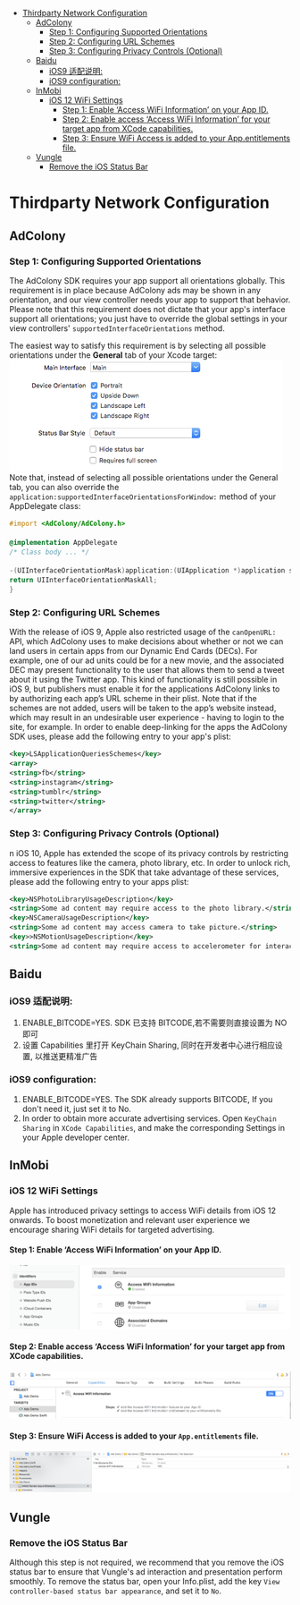    * [Thirdparty Network Configuration](#thirdparty-network-configuration)
      * [AdColony](#adcolony)
         * [Step 1: Configuring Supported Orientations](#step-1-configuring-supported-orientations)
         * [Step 2: Configuring URL Schemes](#step-2-configuring-url-schemes)
         * [Step 3: Configuring Privacy Controls (Optional)](#step-3-configuring-privacy-controls-optional)
      * [Baidu](#baidu)
         * [iOS9 适配说明:](#ios9-适配说明)
         * [iOS9 configuration:](#ios9-configuration)
      * [InMobi](#inmobi)
         * [iOS 12 WiFi Settings](#ios-12-wifi-settings)
            * [Step 1: Enable ‘Access WiFi Information’ on your App ID.](#step-1-enable-access-wifi-information-on-your-app-id)
            * [Step 2: Enable access ‘Access WiFi Information’ for your target app from XCode capabilities.](#step-2-enable-access-access-wifi-information-for-your-target-app-from-xcode-capabilities)
            * [Step 3: Ensure WiFi Access is added to your App.entitlements file.](#step-3-ensure-wifi-access-is-added-to-your-appentitlements-file)
      * [Vungle](#vungle)
         * [Remove the iOS Status Bar](#remove-the-ios-status-bar)


# Thirdparty Network Configuration
## AdColony
### Step 1: Configuring Supported Orientations
The AdColony SDK requires your app support all orientations globally. This requirement is in place because AdColony ads may be shown in any orientation, and our view controller needs your app to support that behavior. Please note that this requirement does not dictate that your app's interface support all orientations; you just have to override the global settings in your view controllers' `supportedInterfaceOrientations` method.

The easiest way to satisfy this requirement is by selecting all possible orientations under the **General** tab of your Xcode target:
![Alt text](./1550803937675.png)
Note that, instead of selecting all possible orientations under the General tab, you can also override the `application:supportedInterfaceOrientationsForWindow:` method of your AppDelegate class:
``` objectivec
#import <AdColony/AdColony.h>

@implementation AppDelegate
/* Class body ... */

-(UIInterfaceOrientationMask)application:(UIApplication *)application supportedInterfaceOrientationsForWindow:(UIWindow *)window {
return UIInterfaceOrientationMaskAll;
}
```
### Step 2: Configuring URL Schemes
With the release of iOS 9, Apple also restricted usage of the `canOpenURL:` API, which AdColony uses to make decisions about whether or not we can land users in certain apps from our Dynamic End Cards (DECs). For example, one of our ad units could be for a new movie, and the associated DEC may present functionality to the user that allows them to send a tweet about it using the Twitter app. This kind of functionality is still possible in iOS 9, but publishers must enable it for the applications AdColony links to by authorizing each app’s URL scheme in their plist. Note that if the schemes are not added, users will be taken to the app’s website instead, which may result in an undesirable user experience - having to login to the site, for example. In order to enable deep-linking for the apps the AdColony SDK uses, please add the following entry to your app's plist:
``` xml
<key>LSApplicationQueriesSchemes</key>
<array>
<string>fb</string>
<string>instagram</string>
<string>tumblr</string>
<string>twitter</string>
</array>
```
### Step 3: Configuring Privacy Controls (Optional)
n iOS 10, Apple has extended the scope of its privacy controls by restricting access to features like the camera, photo library, etc. In order to unlock rich, immersive experiences in the SDK that take advantage of these services, please add the following entry to your apps plist:
``` xml
<key>NSPhotoLibraryUsageDescription</key>
<string>Some ad content may require access to the photo library.</string>
<key>NSCameraUsageDescription</key>
<string>Some ad content may access camera to take picture.</string>
<key>>NSMotionUsageDescription</key>
<string>Some ad content may require access to accelerometer for interactive ad experience.</string>
```
## Baidu
### iOS9 适配说明:
1. ENABLE_BITCODE=YES. SDK 已支持 BITCODE,若不需要则直接设置为 NO 即可
2. 设置 Capabilities 里打开 KeyChain Sharing, 同时在开发者中心进行相应设置, 以推送更精准广告
### iOS9 configuration:
1. ENABLE_BITCODE=YES. The SDK already supports BITCODE, If you don't need it, just set it to No.
2. In order to obtain more accurate advertising services. Open `KeyChain Sharing` in `XCode Capabilities`, and make the corresponding Settings in your Apple developer center.

## InMobi
### iOS 12 WiFi Settings
Apple has introduced privacy settings to access WiFi details from iOS 12 onwards. To boost monetization and relevant user experience we encourage sharing WiFi details for targeted advertising.

#### Step 1: Enable ‘Access WiFi Information’ on your App ID.
![Alt text](./1551149547431.png)
#### Step 2: Enable access ‘Access WiFi Information’ for your target app from XCode capabilities.
![Alt text](./1551149615646.png)
#### Step 3: Ensure WiFi Access is added to your `App.entitlements` file.
![Alt text](./1551149674018.png)

## Vungle
###  Remove the iOS Status Bar
Although this step is not required, we recommend that you remove the iOS status bar to ensure that Vungle's ad interaction and presentation perform smoothly. To remove the status bar, open your Info.plist, add the key `View controller-based status bar appearance`, and set it to `No`.




